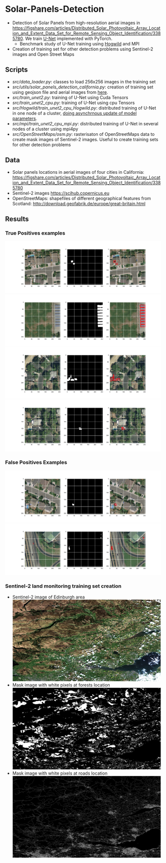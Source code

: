 # Solar-Panels-Detection
* Detection of Solar Panels from high-resolution aerial images in https://figshare.com/articles/Distributed_Solar_Photovoltaic_Array_Location_and_Extent_Data_Set_for_Remote_Sensing_Object_Identification/3385780. We train [U-Net](https://lmb.informatik.uni-freiburg.de/people/ronneber/u-net/) implemented with PyTorch.
  * Benchmark study of U-Net training using [Hogwild](https://arxiv.org/abs/1106.5730) and MPI
* Creation of training set for other detection problems using Sentinel-2 images and Open Street Maps

## Scripts
* _src/data_loader.py_: classes to load 256x256 images in the training set
* _src/utils/solar_panels_detection_california.py_: creation of training set using geojson file and aerial images from [here](https://figshare.com/articles/Distributed_Solar_Photovoltaic_Array_Location_and_Extent_Data_Set_for_Remote_Sensing_Object_Identification/3385780).
* _src/train_unet2.py_: training of U-Net using Cuda Tensors
* _src/train_unet2_cpu.py_: training of U-Net using cpu Tensors
* _src/Hogwild/train_unet2_cpu_Hogwild.py_: distributed training of U-Net in one node of a cluster, [doing asynchrnous update of model parameters](https://arxiv.org/abs/1106.5730).
* _src/mpi/train_unet2_cpu_mpi.py_: distributed training of U-Net in several nodes of a cluster using mpi4py
* _src/OpenStreetMaps/osm.py_: rasterisaton of OpenStreetMaps data to create mask images of Sentinel-2 images. Useful to  create training sets for other detection problems 

## Data
* Solar panels locations in aerial images of four cities in California: https://figshare.com/articles/Distributed_Solar_Photovoltaic_Array_Location_and_Extent_Data_Set_for_Remote_Sensing_Object_Identification/3385780
* Sentinel-2 images https://scihub.copernicus.eu
* OpenStreetMaps: shapefiles of different geographical features from Scotland: http://download.geofabrik.de/europe/great-britain.html

## Results
### True Positives examples
![TP1](/images/TP1.png)
![TP2](/images/TP2.png)
![TP3](/images/TP3.png)
![TP4](/images/TP4.png)

### False Positives Examples
![FP1](/images/FP1.png)
![FP2](/images/FP2.png)

### Sentinel-2 land monitoring training set creation
- Sentinel-2 image of Edinburgh area
![Sentinel2](/images/Sentinel_edi.png)
- Mask image with white pixels at forests location
![forest](/images/edi_forest.png)
- Mask image with white pixels at roads location
![roads](/images/edi_roads.png)
